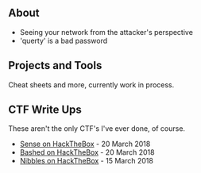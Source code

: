 ## About

- Seeing your network from the attacker's perspective
- 'querty' is a bad password


## Projects and Tools

Cheat sheets and more, currently work in process.

## CTF Write Ups

These aren't the only CTF's I've ever done, of course.

* [Sense on HackTheBox](CTF-Writeups/Sense-HTB.md) - 20 March 2018
* [Bashed on HackTheBox](CTF-Writeups/Bashed-HTB.md) - 20 March 2018
* [Nibbles on HackTheBox](CTF-Writeups/Nibbles-HTB.md) - 15 March 2018
